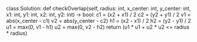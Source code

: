 class Solution:
    def checkOverlap(self, radius: int, x_center: int, y_center: int, x1: int, y1: int, x2: int, y2: int) -> bool:
        c1 = (x2 + x1) / 2
        c2 = (y2 + y1) / 2
        v1 = abs(x_center - c1) 
        v2 = abs(y_center - c2)
        h1 = (x2 - x1) / 2 
        h2 = (y2 - y1) / 2
        u1 = max(0, v1 - h1)
        u2 = max(0, v2 - h2)
        return (u1 * u1 + u2 * u2 <= radius * radius)
